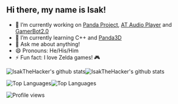 ## Hi there, my name is Isak!

- 🔭 I’m currently working on [Panda Project](https://github.com/IsakTheHacker/Panda-project), [AT Audio Player](https://github.com/IsakTheHacker/AT-Audio-Player) and [GamerBot2.0](https://github.com/stamdiscord/GamerBot2.0)
- 🌱 I’m currently learning C++ and [Panda3D](https://www.panda3d.org)
- 💬 Ask me about anything!
- 😄 Pronouns: He/His/Him
- ⚡ Fun fact: I love Zelda games! 🎮

![IsakTheHacker's github stats](
https://github-readme-stats.vercel.app/api?username=IsakTheHacker&count_private=true&show_icons=true&theme=merko&custom_title=My%20stats&hide_border=true&hide_title=true#gh-dark-mode-only
)![IsakTheHacker's github stats](
https://github-readme-stats.vercel.app/api?username=IsakTheHacker&count_private=true&show_icons=true&theme=vue&custom_title=My%20stats&hide_border=true&hide_title=true#gh-light-mode-only
)

![Top Languages](
https://github-readme-stats.vercel.app/api/top-langs/?username=IsakTheHacker&layout=compact&theme=merko&custom_title=My%20most%20used%20languages&hide_border=true&langs_count=10#gh-dark-mode-only
)![Top Languages](
https://github-readme-stats.vercel.app/api/top-langs/?username=IsakTheHacker&layout=compact&theme=vue&custom_title=My%20most%20used%20languages&hide_border=true&langs_count=10#gh-light-mode-only
)

![Profile views](https://komarev.com/ghpvc/?username=IsakTheHacker)

<!--
- 👯 I’m looking to collaborate on ...
- 🤔 I’m looking for help with ...
- 📫 How to reach me: ...
-->
